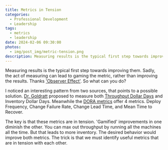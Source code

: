 ```yaml
---
title: Metrics in Tension
categories:
  - Professional Development
  - Leadership
tags:
  - metrics
  - leadership
date: 2024-02-06 09:30:00
photos: 
  - img/post_img/metric-tension.png
description: Measuring results is the typical first step towards improving them. Sadly, the act of measuring can lead to gaming the metric, rather than improving the results. So what can you do?
---
```

Measuring results is the typical first step towards improving them. Sadly, the act of measuring can lead to gaming the metric, rather than improving the results. Thanks ['Observer Effect'](https://en.wikipedia.org/wiki/Observer_effect#General_experimental_biases). So what can you do?

I noticed an interesting pattern from two sources, that points to a possible solution. [Dr. Goldratt](https://en.wikipedia.org/wiki/Eliyahu_M._Goldratt) proposed to measure both [Throughput Dollar Days](https://en.wikipedia.org/wiki/Theory_of_constraints#Finance_and_accounting) and Inventory Dollar Days. Meanwhile the [DORA metrics](https://en.wikipedia.org/wiki/Accelerate_(book)#Four_Key_Metrics) offer 4 metrics. Deploy Frequency, Change Failure Rate, Change Lead Time, and Mean Time to Recover.

The key is that these metrics are in tension. 'Gamified' improvements in one diminish the other. You can max out throughput by running all the machines all the time. But that leads to more inventory. The desired behavior would improve both metrics. The trick is that we must identify useful metrics that are in tension with each other.